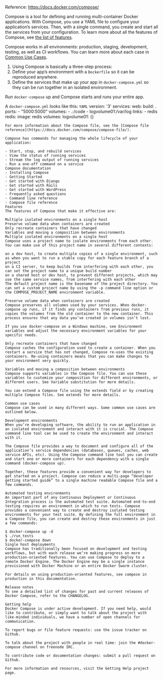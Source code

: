 Reference:
https://docs.docker.com/compose/

Compose is a tool for defining and running multi-container Docker applications. With Compose, you use a YAML file to configure your application’s services. Then, with a single command, you create and start all the services from your configuration. To learn more about all the features of Compose, see [the list of features](https://docs.docker.com/compose/overview/#features).

Compose works in all environments: production, staging, development, testing, as well as CI workflows. You can learn more about each case in [Common Use Cases](https://docs.docker.com/compose/#common-use-cases).

1. Using Compose is basically a three-step process:
2. Define your app’s environment with a ```Dockerfile``` so it can be reproduced anywhere.
3. Define the services that make up your app in ```docker-compose.yml``` so they can be run together in an isolated environment.

Run ```docker-compose``` up and Compose starts and runs your entire app.

A ```docker-compose.yml``` looks like this:
```YAML```
version: '3'
services:
  web:
    build: .
    ports:
    - "5000:5000"
    volumes:
    - .:/code
    - logvolume01:/var/log
    links:
    - redis
  redis:
    image: redis
volumes:
  logvolume01: {}
```
For more information about the Compose file, see the [Compose file reference](https://docs.docker.com/compose/compose-file/).

Compose has commands for managing the whole lifecycle of your application:

- Start, stop, and rebuild services
- View the status of running services
- Stream the log output of running services
- Run a one-off command on a service
Compose documentation
- Installing Compose
- Getting Started
- Get started with Django
- Get started with Rails
- Get started with WordPress
- Frequently asked questions
- Command line reference
- Compose file reference
Features
The features of Compose that make it effective are:

Multiple isolated environments on a single host
Preserve volume data when containers are created
Only recreate containers that have changed
Variables and moving a composition between environments
Multiple isolated environments on a single host
Compose uses a project name to isolate environments from each other. You can make use of this project name in several different contexts:

on a dev host, to create multiple copies of a single environment, such as when you want to run a stable copy for each feature branch of a project
on a CI server, to keep builds from interfering with each other, you can set the project name to a unique build number
on a shared host or dev host, to prevent different projects, which may use the same service names, from interfering with each other
The default project name is the basename of the project directory. You can set a custom project name by using the -p command line option or the COMPOSE_PROJECT_NAME environment variable.

Preserve volume data when containers are created
Compose preserves all volumes used by your services. When docker-compose up runs, if it finds any containers from previous runs, it copies the volumes from the old container to the new container. This process ensures that any data you’ve created in volumes isn’t lost.

If you use docker-compose on a Windows machine, see Environment variables and adjust the necessary environment variables for your specific needs.

Only recreate containers that have changed
Compose caches the configuration used to create a container. When you restart a service that has not changed, Compose re-uses the existing containers. Re-using containers means that you can make changes to your environment very quickly.

Variables and moving a composition between environments
Compose supports variables in the Compose file. You can use these variables to customize your composition for different environments, or different users. See Variable substitution for more details.

You can extend a Compose file using the extends field or by creating multiple Compose files. See extends for more details.

Common use cases
Compose can be used in many different ways. Some common use cases are outlined below.

Development environments
When you’re developing software, the ability to run an application in an isolated environment and interact with it is crucial. The Compose command line tool can be used to create the environment and interact with it.

The Compose file provides a way to document and configure all of the application’s service dependencies (databases, queues, caches, web service APIs, etc). Using the Compose command line tool you can create and start one or more containers for each dependency with a single command (docker-compose up).

Together, these features provide a convenient way for developers to get started on a project. Compose can reduce a multi-page “developer getting started guide” to a single machine readable Compose file and a few commands.

Automated testing environments
An important part of any Continuous Deployment or Continuous Integration process is the automated test suite. Automated end-to-end testing requires an environment in which to run tests. Compose provides a convenient way to create and destroy isolated testing environments for your test suite. By defining the full environment in a Compose file, you can create and destroy these environments in just a few commands:

$ docker-compose up -d
$ ./run_tests
$ docker-compose down
Single host deployments
Compose has traditionally been focused on development and testing workflows, but with each release we’re making progress on more production-oriented features. You can use Compose to deploy to a remote Docker Engine. The Docker Engine may be a single instance provisioned with Docker Machine or an entire Docker Swarm cluster.

For details on using production-oriented features, see compose in production in this documentation.

Release notes
To see a detailed list of changes for past and current releases of Docker Compose, refer to the CHANGELOG.

Getting help
Docker Compose is under active development. If you need help, would like to contribute, or simply want to talk about the project with like-minded individuals, we have a number of open channels for communication.

To report bugs or file feature requests: use the issue tracker on Github.

To talk about the project with people in real time: join the #docker-compose channel on freenode IRC.

To contribute code or documentation changes: submit a pull request on Github.

For more information and resources, visit the Getting Help project page.
